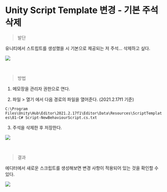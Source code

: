 # Unity Script Template 변경 - 기본 주석 삭제

> 발단

유니티에서 스트립트를 생성했을 시 기본으로 제공되는 저 주석... 삭제하고 싶다.

![](https://media.vlpt.us/images/sookyeongyeom/post/3ddccf86-be0f-4aec-900d-fac9f565d8b3/image.png)

<br>

> 방법

1. 메모장을 관리자 권한으로 연다.

2. 파일 > 열기 에서 다음 경로의 파일을 열어준다. (2021.2.17f1 기준)

`C:\Program Files\Unity\Hub\Editor\2021.2.17f1\Editor\Data\Resources\ScriptTemplates\81-C# Script-NewBehaviourScript.cs.txt`

3. 주석을 삭제한 후 저장한다.

![](https://media.vlpt.us/images/sookyeongyeom/post/8d8bfb27-e7cf-45c3-b284-6cc4e17f8abf/image.png)

<br>

> 결과

에디터에서 새로운 스크립트를 생성해보면 변경 사항이 적용되어 있는 것을 확인할 수 있다.

![](https://media.vlpt.us/images/sookyeongyeom/post/b0eabb5d-b5aa-4293-840a-5310e82aed9e/image.png)
